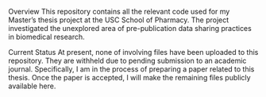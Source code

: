 Overview
This repository contains all the relevant code used for my Master’s thesis project at the USC School of Pharmacy. The project investigated the unexplored area of pre-publication data sharing practices in biomedical research.

Current Status
At present, none of involving files have been uploaded to this repository. They are withheld due to pending submission to an academic journal. Specifically, I am in the process of preparing a paper related to this thesis. Once the paper is accepted, I will make the remaining files publicly available here.
